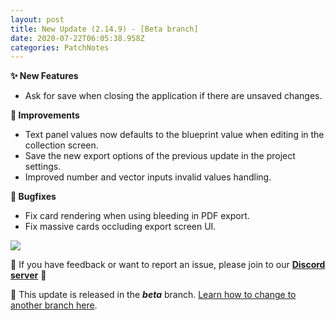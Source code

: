 ```yaml
---
layout: post
title: New Update (2.14.9) - [Beta branch]
date: 2020-07-22T06:05:38.958Z
categories: PatchNotes
---
```

**✨ New Features**

* Ask for save when closing the application if there are unsaved changes.

**🔧 Improvements**

* Text panel values now defaults to the blueprint value when editing in the collection screen.
* Save the new export options of the previous update in the project settings.
* Improved number and vector inputs invalid values handling.

**🐛 Bugfixes**

* Fix card rendering when using bleeding in PDF export.
* Fix massive cards occluding export screen UI.

![](https://steamcdn-a.akamaihd.net/steamcommunity/public/images/clans/28448748/9d7d5d4063702131222a4f94889595a8342a7259.png)

📌 If you have feedback or want to report an issue, please join to our **[Discord server](https://steamcommunity.com/linkfilter/?url=http://discord.gg/pixelatto)** 💬

📌 This update is released in the ***beta*** branch. [Learn how to change to another branch here](https://steamcommunity.com/linkfilter/?url=https://steamcommunity.com/linkfilter/?url=https://steamcommunity.com/sharedfiles/filedetails/?id=1129108624).